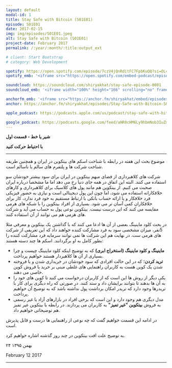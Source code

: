 ```yaml
---
layout: default
modal-id: 1
title: Stay Safe with Bitcoin (S01E01)
episode: S01E01
date: 2017-02-15
img: img/episodes/S01E01.jpeg
alt: Stay Safe with Bitcoin (S01E01)
project-date: February 2017
permalink: /:year/:month/:title:output_ext

# client: Start Bootstrap
# category: Web Development

spotify: https://open.spotify.com/episode/7czV4jQnRditFC7FpbKuQQ?si=OLciea-kR9WTwM9X_J6uPg
spotify_emb: '<iframe src="https://open.spotify.com/embed-podcast/episode/7czV4jQnRditFC7FpbKuQQ" width="100%" height="232" frameborder="0" allowtransparency="true" allow="encrypted-media"></iframe>'

soundcloud: https://soundcloud.com/shiryakhat/stay-safe-episode-0001
soundcloud_emb: '<iframe width="100%" height="166" scrolling="no" frameborder="no" allow="autoplay" src="https://w.soundcloud.com/player/?url=https%3A//api.soundcloud.com/tracks/307903024&color=%23ff5500&auto_play=false&hide_related=true&show_comments=true&show_user=true&show_reposts=false&show_teaser=true"></iframe><div style="font-size: 10px; color: #cccccc;line-break: anywhere;word-break: normal;overflow: hidden;white-space: nowrap;text-overflow: ellipsis; font-family: Interstate,Lucida Grande,Lucida Sans Unicode,Lucida Sans,Garuda,Verdana,Tahoma,sans-serif;font-weight: 100;"><a href="https://soundcloud.com/shiryakhat" title="Shir | Khat" target="_blank" style="color: #cccccc; text-decoration: none;">Shir | Khat</a> · <a href="https://soundcloud.com/shiryakhat/stay-safe-episode-0001" title="Stay Safe with Bitcoin (S01E01)" target="_blank" style="color: #cccccc; text-decoration: none;">Stay Safe with Bitcoin (S01E01)</a></div>'

anchorfm_emb: '<iframe src="https://anchor.fm/shiryakhat/embed/episodes/Stay-Safe-with-Bitcoin-S01E01-e9idgr" width="100%" frameborder="0" scrolling="no"></iframe>'
anchor: https://anchor.fm/shiryakhat/episodes/Stay-Safe-with-Bitcoin-S01E01-e9idgr

apple_podcast: https://podcasts.apple.com/us/podcast/stay-safe-with-bitcoin-s01e01/id1221206951?i=1000383310269

google_podcast: https://podcasts.google.com/feed/aHR0cHM6Ly9hbmNob3IuZm0vcy8xMWFhODUzYy9wb2RjYXN0L3Jzcw/episode/dGFnOnNvdW5kY2xvdWQsMjAxMDp0cmFja3MvMzA3OTAzMDI0?ved=0CCsQzsICahcKEwiw46XZ-NXpAhUAAAAAHQAAAAAQAQ
---
```


**شیر یا خط - قسمت اول**

**با احتیاط حرکت کنید**
 
----------------------------------------------------------------------------------------------------------

موضوع بحث این هفته در رابطه با شناخت اسکم های بیتکوین در ایران و همچنین طریقه شناخت شرکت ها و پلتفرم های سالم یا ناسالم است.


شرکت های کلاهبرداری از فضای مبهم بیتکوین در ایران برای سود بیشتر خودشان سو استفاده می کنند. البته این اتفاق در همه جای دنیا رخ می دهد اما ما مشخصا درباره ایران صحبت می کنیم.
از بیتکوین هم مانند پول های کلاسیک برای کلاهبرداری و کارهای خلافکارانه استفاده می شود، اما چون این پول دیجیتالی است و نیازی به حضور فیزیکی فرد خلافکار و یا ارائه حساب بانکی با ارتباط مستقیم به خود فرد ندارد، کار برای خلافکاران کمی آسان تر می شود.
بسیاری از افراد بیتکوین را با شبکه های هرمی مقایسه می کنند که این درست نیست. بیتکوین نوعی پول به حساب می آید و شرکت های هرمی هم می توانند از آن استفاده کنند.
    

در بحث کلود ماینینگ بعضی از آن ها ادعا می کنند که با گذاشتن یک بیتکوین و معرفی مثلا 5نفر، میزان مشخصی سود به فرد مشارکت کننده خواهند داد که این تعریفی از شرکت های هرمی ست. در نهایت هم این شرکت ها نمی توانند سرمایه فرد مشارکت کننده را بطور کامل به او برگردانند. اسکم ها چند دسته هستند:
 * **ماینینگ و کلود ماینینگ (استخراج ابری)** که به توضیح اینکه کلود ماینینگ چیست و چرا بسیاری از آن ها کلاهبردار هستند خواهیم پرداخت.
 *  **ترید کردن**؛ که در این حالت افرادی که سود خودشان در خریداری شدن و یا فروخته شدن یک کوین هست به کاربران راهنمایی های غلطی مبنی بر خرید یا فروش کوین خاصی می دهند.
 *   یکی دیگر از روش ها این است که از کاربران درخواست می کنند تا کوین های خود را به آن ها بدهند تا بتوانند برایشان داد و ستد کنند. در صورتی که راه دیگری برای کار با تریدرها وجود دارد که تریدر امکان برداشت پول نداشته باشد که به توضیح آن خواهیم پرداخت.
 * مدل دیگری هم وجود دارد و این است که برخی افراد در بازارهای آزاد یا غیر رسمی به فروش **بیتکوین "غیر تمیز"** به کاربران می پردازند. در رابطه با بیتکوین غیر تمیز هم توضیحاتی خواهیم داد.

در ادامه این قسمت خواهیم گفت که چه نوعی از راهنمایی ها درست و قابل پذیرش است.

 به توضیح علت افت بیتکوین در چند روز گذشته اشاره خواهیم کرد.
  

۲۴ بهمن ۱۳۹۵

February 12  2017 
 
----------------------------------------------------------------------------------------------------------
